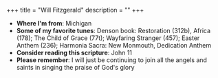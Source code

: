 +++
title = "Will Fitzgerald"
description = ""
+++

- **Where I'm from**: Michigan
- **Some of my favorite tunes**: Denson book: Restoration (312b), Africa (178); The Child of Grace (77t); Wayfaring Stranger (457); Easter Anthem (236); Harmonia Sacra: New Monmouth, Dedication Anthem
- **Consider reading this scripture**: John 11
- **Please remember**: I will just be continuing to join all the angels and saints in singing the praise of God's glory